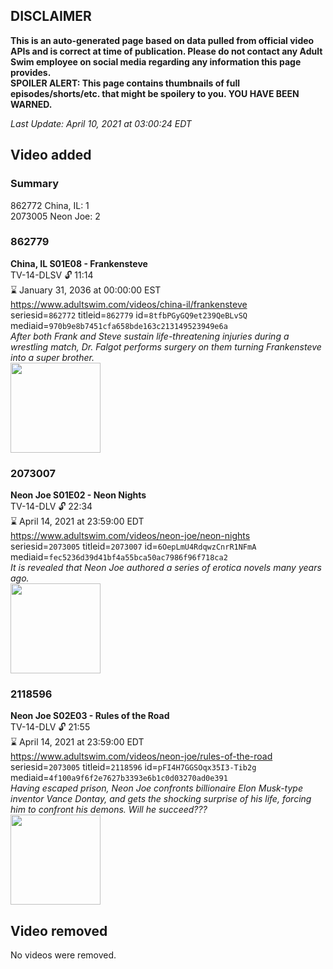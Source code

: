 ## DISCLAIMER
**This is an auto-generated page based on data pulled from official video APIs and is correct at time of publication. Please do not contact any Adult Swim employee on social media regarding any information this page provides.**  
**SPOILER ALERT: This page contains thumbnails of full episodes/shorts/etc. that might be spoilery to you. YOU HAVE BEEN WARNED.**  

_Last Update: April 10, 2021 at 03:00:24 EDT_
## Video added
### Summary
862772 China, IL: 1  
2073005 Neon Joe: 2  
### 862779
**China, IL S01E08 - Frankensteve**  
TV-14-DLSV 🔓 11:14  
⌛ January 31, 2036 at 00:00:00 EST  
https://www.adultswim.com/videos/china-il/frankensteve  
seriesid=`862772` titleid=`862779` id=`8tfbPGyGQ9et239QeBLvSQ` mediaid=`970b9e8b7451cfa658bde163c213149523949e6a`  
_After both Frank and Steve sustain life-threatening injuries during a wrestling match, Dr. Falgot performs surgery on them turning Frankensteve into a super brother._  
<a href="https://media.cdn.adultswim.com/uploads/20200302/thumbnails/2_20321640124-chinail_107_bim.jpg"><img src="https://media.cdn.adultswim.com/uploads/20200302/thumbnails/2_20321640124-chinail_107_bim.jpg" height="144px" /></a>
### 2073007
**Neon Joe S01E02 - Neon Nights**  
TV-14-DLV 🔓 22:34  
⌛ April 14, 2021 at 23:59:00 EDT  
https://www.adultswim.com/videos/neon-joe/neon-nights  
seriesid=`2073005` titleid=`2073007` id=`6OepLmU4RdqwzCnrR1NFmA` mediaid=`fec5236d39d41bf4a55bca50ac7986f96f718ca2`  
_It is revealed that Neon Joe authored a series of erotica novels many years ago._  
<a href="https://media.cdn.adultswim.com/uploads/20200312/thumbnails/2_203121144261-neonjoe_102_dup-20150929.jpg"><img src="https://media.cdn.adultswim.com/uploads/20200312/thumbnails/2_203121144261-neonjoe_102_dup-20150929.jpg" height="144px" /></a>
### 2118596
**Neon Joe S02E03 - Rules of the Road**  
TV-14-DLV 🔓 21:55  
⌛ April 14, 2021 at 23:59:00 EDT  
https://www.adultswim.com/videos/neon-joe/rules-of-the-road  
seriesid=`2073005` titleid=`2118596` id=`pFI4H7GGSOqx35I3-Tib2g` mediaid=`4f100a9f6f2e7627b3393e6b1c0d03270ad0e391`  
_Having escaped prison, Neon Joe confronts billionaire Elon Musk-type inventor Vance Dontay, and gets the shocking surprise of his life, forcing him to confront his demons. Will he succeed???_  
<a href="https://media.cdn.adultswim.com/uploads/20200312/thumbnails/2_20312114774-neonjoe_203_dup-20170508.jpg"><img src="https://media.cdn.adultswim.com/uploads/20200312/thumbnails/2_20312114774-neonjoe_203_dup-20170508.jpg" height="144px" /></a>
## Video removed
No videos were removed.  
